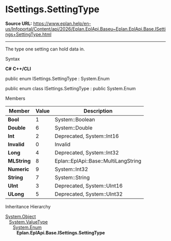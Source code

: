 # ISettings.SettingType

**Source URL:** https://www.eplan.help/en-us/Infoportal/Content/api/2026/Eplan.EplApi.Baseu~Eplan.EplApi.Base.ISettings+SettingType.html

---

The type one setting can hold data in.

Syntax

**C#**
**C++/CLI**


public enum ISettings.SettingType : System.Enum

public enum class ISettings.SettingType : public System.Enum


Members

| Member | Value | Description |
| --- | --- | --- |
| **Bool** | 1 | System::Boolean |
| **Double** | 6 | System::Double |
| **Int** | 2 | Deprecated, System::Int16 |
| **Invalid** | 0 | Invalid |
| **Long** | 4 | Deprecated, System::Int32 |
| **MLString** | 8 | Eplan::EplApi::Base::MultiLangString |
| **Numeric** | 9 | System::Int32 |
| **String** | 7 | System::String |
| **UInt** | 3 | Deprecated, System::UInt16 |
| **ULong** | 5 | Deprecated, System::UInt32 |

Inheritance Hierarchy

[System.Object](#)  
   [System.ValueType](#)  
      [System.Enum](#)  
         **Eplan.EplApi.Base.ISettings.SettingType**
